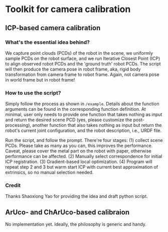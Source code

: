 # Toolkit for camera calibration

## ICP-based camera calibration

### What's the essential idea behind?
We capture point clouds (PCDs) of the robot in the scene, we uniformly sample PCDs on the robot surface, and we run Iterative Closest Point (ICP) to align observed robot PCDs and the 'ground truth' robot PCDs. The script will then produce the camera pose in robot frame, aka, rigid body transformation from camera frame to robot frame. Again, not camera pose in world frame but in robot frame!

### How to use the script?
Simply follow the process as shown in `/example`. Details about the function arguments can be found in the corresponding function definition. At minimal, user only needs to provide one function that takes nothing as input and return the desired scene PCD (yes, please customize the post-processing), another function that also takes nothing as input but return the robot's current joint configuration, and the robot description, i.e., URDF file.

Run the script, and follow the prompt. There're four stages: (1) collect scene PCDs. Please take as many as you can, this improves the performance. Caveat, please cover the metal part on the robot with paper, otherwise performance can be affected. (2) Manually select correspondence for initial ICP registration. (3) Gradient-based local optimization. (4) Program will repeat step 2 and 3 but warm start ICP with current best approximation of extrinsics, so no manual selection needed.

### Credit
Thanks Shaoxiong Yao for providing the idea and draft python script.

## ArUco- and ChArUco-based calibraion

No implementation yet. Ideally, the philosophy is generic and handy.
